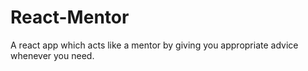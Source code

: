# React-Mentor
A react app which acts like a mentor by giving you appropriate advice whenever you need.
